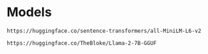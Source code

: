 # Models
```
https://huggingface.co/sentence-transformers/all-MiniLM-L6-v2
```

```
https://huggingface.co/TheBloke/Llama-2-7B-GGUF
```
